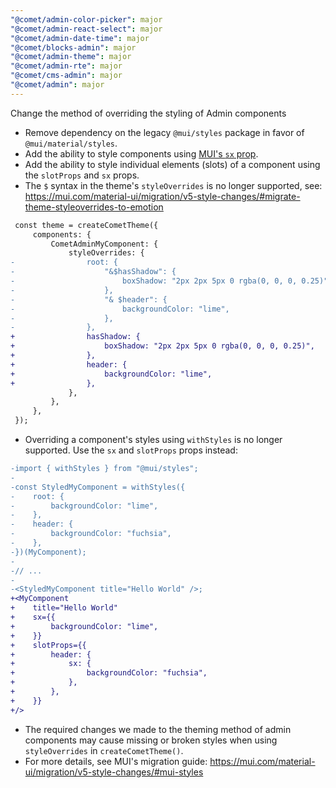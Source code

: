 ```yaml
---
"@comet/admin-color-picker": major
"@comet/admin-react-select": major
"@comet/admin-date-time": major
"@comet/blocks-admin": major
"@comet/admin-theme": major
"@comet/admin-rte": major
"@comet/cms-admin": major
"@comet/admin": major
---
```


Change the method of overriding the styling of Admin components

-   Remove dependency on the legacy `@mui/styles` package in favor of `@mui/material/styles`.
-   Add the ability to style components using [MUI's `sx` prop](https://mui.com/system/getting-started/the-sx-prop/).
-   Add the ability to style individual elements (slots) of a component using the `slotProps` and `sx` props.
-   The `$` syntax in the theme's `styleOverrides` is no longer supported, see: https://mui.com/material-ui/migration/v5-style-changes/#migrate-theme-styleoverrides-to-emotion

```diff
 const theme = createCometTheme({
     components: {
         CometAdminMyComponent: {
             styleOverrides: {
-                root: {
-                    "&$hasShadow": {
-                        boxShadow: "2px 2px 5px 0 rgba(0, 0, 0, 0.25)",
-                    },
-                    "& $header": {
-                        backgroundColor: "lime",
-                    },
-                },
+                hasShadow: {
+                    boxShadow: "2px 2px 5px 0 rgba(0, 0, 0, 0.25)",
+                },
+                header: {
+                    backgroundColor: "lime",
+                },
             },
         },
     },
 });
```

-   Overriding a component's styles using `withStyles` is no longer supported. Use the `sx` and `slotProps` props instead:

```diff
-import { withStyles } from "@mui/styles";
-
-const StyledMyComponent = withStyles({
-    root: {
-        backgroundColor: "lime",
-    },
-    header: {
-        backgroundColor: "fuchsia",
-    },
-})(MyComponent);
-
-// ...
-
-<StyledMyComponent title="Hello World" />;
+<MyComponent
+    title="Hello World"
+    sx={{
+        backgroundColor: "lime",
+    }}
+    slotProps={{
+        header: {
+            sx: {
+                backgroundColor: "fuchsia",
+            },
+        },
+    }}
+/>
```

-   The required changes we made to the theming method of admin components may cause missing or broken styles when using `styleOverrides` in `createCometTheme()`.
-   For more details, see MUI's migration guide: https://mui.com/material-ui/migration/v5-style-changes/#mui-styles
